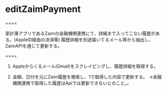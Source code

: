 # editZaimPayment

====

家計簿アプリであるZaimの金融機関連携にて、詳細まで入ってこない履歴がある。(AppleID経由の決済等)
履歴詳細を別途届いてるメール等から抽出し、ZaimAPIを通じて更新する。

====

1. Appleからくるメール(Gmail)をスクレイピングし、履歴詳細を取得する。

2. 金額、日付を元にZaim履歴を検索し、1で取得した内容で更新する。
   →金融機関連携で取得した履歴はApiでは更新できないとのこと。。

